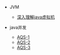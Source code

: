 

* JVM
  * [深入理解java虚拟机](./docs/个人整理笔记/深入理解java虚拟机/深入理解java虚拟机笔记.md)

* java并发
  * [AQS-1](./docs/优秀博主笔记/AbstractQueuedSynchronizer1.md)
  * [AQS-2](./docs/优秀博主笔记/AbstractQueuedSynchronizer2.md)
  * [AQS-3](./docs/优秀博主笔记/AbstractQueuedSynchronizer3.md)
  

  

